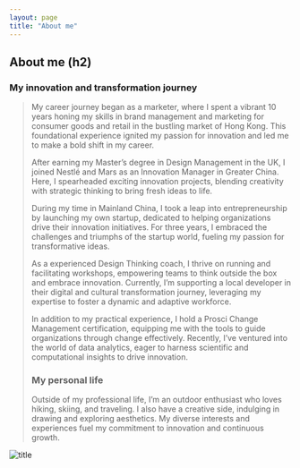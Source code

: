 ```yaml
---
layout: page
title: "About me"
---
```


## About me (h2)

### My innovation and transformation journey
> My career journey began as a marketer, where I spent a vibrant 10 years honing my skills in brand management and marketing for consumer goods and retail in the bustling market of Hong Kong. This foundational experience ignited my passion for innovation and led me to make a bold shift in my career.
> 
> After earning my Master’s degree in Design Management in the UK, I joined Nestlé and Mars as an Innovation Manager in Greater China. Here, I spearheaded exciting innovation projects, blending creativity with strategic thinking to bring fresh ideas to life.
>
> During my time in Mainland China, I took a leap into entrepreneurship by launching my own startup, dedicated to helping organizations drive their innovation initiatives. For three years, I embraced the challenges and triumphs of the startup world, fueling my passion for transformative ideas.
>
> As a experienced Design Thinking coach, I thrive on running and facilitating workshops, empowering teams to think outside the box and embrace innovation. Currently, I’m supporting a local developer in their digital and cultural transformation journey, leveraging my expertise to foster a dynamic and adaptive workforce.
>
> In addition to my practical experience, I hold a Prosci Change Management certification, equipping me with the tools to guide organizations through change effectively. Recently, I’ve ventured into the world of data analytics, eager to harness scientific and computational insights to drive innovation.
>
> ### My personal life
> Outside of my professional life, I’m an outdoor enthusiast who loves hiking, skiing, and traveling. I also have a creative side, indulging in drawing and exploring aesthetics. My diverse interests and experiences fuel my commitment to innovation and continuous growth.
>
> 

![title](/assets/20240825_125213.jpeg)

